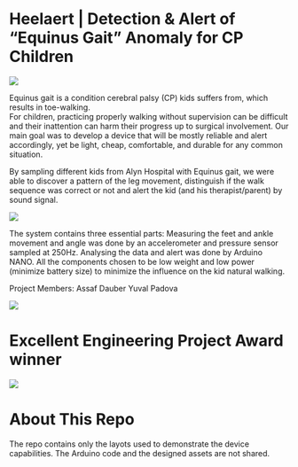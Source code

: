 # Heelaert | Detection & Alert of “Equinus Gait” Anomaly for CP Children

![](https://i.imgur.com/EAhDqJP.jpg)

Equinus gait is a condition cerebral palsy (CP) kids suffers from, which results in toe-walking.   
For children, practicing properly walking without supervision can be difficult and their inattention
can harm their progress up to surgical involvement.
Our main goal was to develop a device that will be mostly reliable and alert accordingly, yet be light,
cheap, comfortable, and durable for any common situation.
  
By sampling different kids from Alyn Hospital with Equinus gait, we were able to discover a pattern of 
the leg movement, distinguish if the walk sequence was correct or not and alert the kid (and his therapist/parent) by sound signal.
 
 ![](https://i.imgur.com/4BGgJho.png)
 
The system contains three essential parts: Measuring the feet and ankle movement and angle was done 
by an accelerometer and pressure sensor sampled at 250Hz.  Analysing the data and alert was done by
Arduino NANO. All the components chosen to be low weight and low power (minimize battery size) to minimize 
the influence on the kid natural walking.

Project Members: 
    Assaf Dauber
    Yuval Padova	

![](https://i.imgur.com/kr5D8WSm.jpg)

# Excellent Engineering Project Award winner
![](https://i.imgur.com/Wvw4Ri1l.jpg)

# About This Repo
The repo contains only the layots used to demonstrate the device capabilities. The Arduino code and the designed assets are not shared.

 
